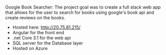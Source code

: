 Google Book Searcher: 
    The project goal was to create a full stack web app that allows for the user to search for books using google's book api and create reviews on the books.
  - Hosted here: http://20.75.81.215/
  - Angular for the front end
  - .net Core 3.1 for the web api
  -  SQL server for the Database layer
  - Hosted on Azure
